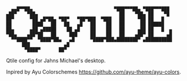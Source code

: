 ```
  ▄▄█▀▀██▄                               ▀███▀▀▀██▄ ▀███▀▀▀███ 
▄██▀    ▀██▄                               ██    ▀██▄ ██    ▀█ 
██▀      ▀██ ▄█▀██▄ ▀██▀   ▀██▀███  ▀███   ██     ▀██ ██   █   
██        ████   ██   ██   ▄█   ██    ██   ██      ██ ██████   
██▄      ▄██ ▄█████    ██ ▄█    ██    ██   ██     ▄██ ██   █  ▄
▀██▄    ▄██▀██   ██     ███     ██    ██   ██    ▄██▀ ██     ▄█
  ▀▀████▀▀  ▀████▀██▄   ▄█      ▀████▀███▄████████▀ ▄██████████
      ███             ▄█                                       
       ▀████▀       ██▀                                       
```

Qtile config for Jahns Michael's desktop.

Inpired by Ayu Colorschemes https://github.com/ayu-theme/ayu-colors.